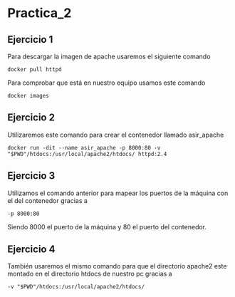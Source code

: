 # Practica_2
## Ejercicio 1
Para descargar la imagen de apache usaremos el siguiente comando
~~~
docker pull httpd
~~~

Para comprobar que está en nuestro equipo usamos este comando
~~~
docker images
~~~
## Ejercicio 2
Utilizaremos este comando para crear el contenedor llamado asir_apache

~~~
docker run -dit --name asir_apache -p 8000:80 -v "$PWD"/htdocs:/usr/local/apache2/htdocs/ httpd:2.4
~~~

## Ejercicio 3
Utilizamos el comando anterior para mapear los puertos de la máquina con el del contenedor gracias a 
~~~
-p 8000:80
~~~
Siendo 8000 el puerto de la máquina y 80 el puerto del contenedor.

## Ejercicio 4
También usaremos el mismo comando para que el directorio apache2 este montado en el directorio htdocs de nuestro pc gracias a 
~~~
-v "$PWD"/htdocs:/usr/local/apache2/htdocs/
~~~




